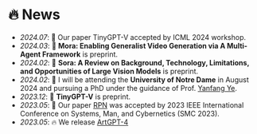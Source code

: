 # 🔥 News
- *2024.07*: 🎉 Our paper TinyGPT-V accepted by ICML 2024 workshop.
- *2024.03*: 🎉 **Mora: Enabling Generalist Video Generation via A Multi-Agent Framework** is preprint.
- *2024.02*: 🎉 **Sora: A Review on Background, Technology, Limitations, and Opportunities of Large Vision Models** is preprint.
- *2024.02*: 🎉 I will be attending the **University of Notre Dame** in August 2024 and pursuing a PhD under the guidance of Prof. [Yanfang Ye](http://yes-lab.org/).
- *2023.12*: 🎉 **TinyGPT-V** is preprint. 
- *2023.05*: 🎉 Our paper [RPN](https://arxiv.org/abs/2212.05961) was accepted by 2023 IEEE International Conference on Systems, Man, and Cybernetics (SMC 2023).
- *2023.05*: 🔥 We release [ArtGPT-4](https://huggingface.co/Tyrannosaurus/ArtGPT-4)
